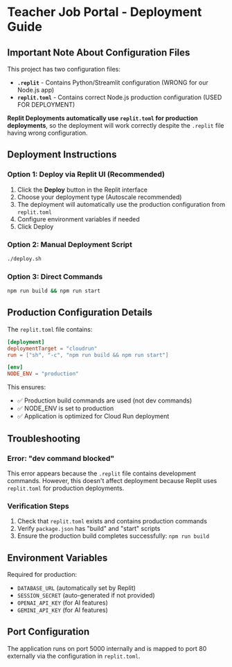 # Teacher Job Portal - Deployment Guide

## Important Note About Configuration Files

This project has two configuration files:
- **`.replit`** - Contains Python/Streamlit configuration (WRONG for our Node.js app)
- **`replit.toml`** - Contains correct Node.js production configuration (USED FOR DEPLOYMENT)

**Replit Deployments automatically use `replit.toml` for production deployments**, so the deployment will work correctly despite the `.replit` file having wrong configuration.

## Deployment Instructions

### Option 1: Deploy via Replit UI (Recommended)
1. Click the **Deploy** button in the Replit interface
2. Choose your deployment type (Autoscale recommended)
3. The deployment will automatically use the production configuration from `replit.toml`
4. Configure environment variables if needed
5. Click Deploy

### Option 2: Manual Deployment Script
```bash
./deploy.sh
```

### Option 3: Direct Commands
```bash
npm run build && npm run start
```

## Production Configuration Details

The `replit.toml` file contains:
```toml
[deployment]
deploymentTarget = "cloudrun"
run = ["sh", "-c", "npm run build && npm run start"]

[env]
NODE_ENV = "production"
```

This ensures:
- ✅ Production build commands are used (not dev commands)
- ✅ NODE_ENV is set to production
- ✅ Application is optimized for Cloud Run deployment

## Troubleshooting

### Error: "dev command blocked"
This error appears because the `.replit` file contains development commands. However, this doesn't affect deployment because Replit uses `replit.toml` for production deployments.

### Verification Steps
1. Check that `replit.toml` exists and contains production commands
2. Verify `package.json` has "build" and "start" scripts
3. Ensure the production build completes successfully: `npm run build`

## Environment Variables

Required for production:
- `DATABASE_URL` (automatically set by Replit)
- `SESSION_SECRET` (auto-generated if not provided)
- `OPENAI_API_KEY` (for AI features)
- `GEMINI_API_KEY` (for AI features)

## Port Configuration

The application runs on port 5000 internally and is mapped to port 80 externally via the configuration in `replit.toml`.